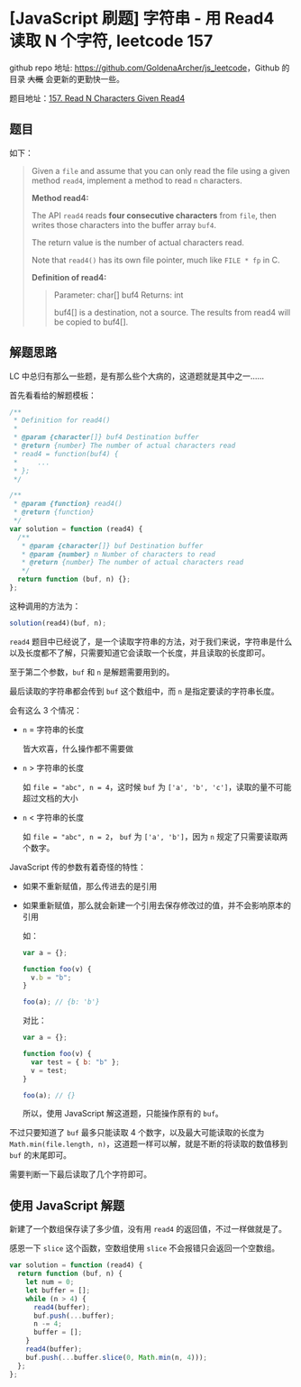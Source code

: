 # [JavaScript 刷题] 字符串 - 用 Read4 读取 N 个字符, leetcode 157

github repo 地址: <https://github.com/GoldenaArcher/js_leetcode>，Github 的目录 ~~大概~~ 会更新的更勤快一些。

题目地址：[157. Read N Characters Given Read4](https://leetcode.com/problems/read-n-characters-given-read4/)

## 题目

如下：

> Given a `file` and assume that you can only read the file using a given method `read4`, implement a method to read `n` characters.
>
> **Method read4:**
>
> The API `read4` reads **four consecutive characters** from `file`, then writes those characters into the buffer array `buf4`.
>
> The return value is the number of actual characters read.
>
> Note that `read4()` has its own file pointer, much like `FILE * fp` in C.
>
> **Definition of read4:**
>
> > Parameter: char[] buf4
> > Returns: int
> >
> > buf4[] is a destination, not a source. The results from read4 will be copied to buf4[].

## 解题思路

LC 中总归有那么一些题，是有那么些个大病的，这道题就是其中之一……

首先看看给的解题模板：

```javascript
/**
 * Definition for read4()
 *
 * @param {character[]} buf4 Destination buffer
 * @return {number} The number of actual characters read
 * read4 = function(buf4) {
 *     ...
 * };
 */

/**
 * @param {function} read4()
 * @return {function}
 */
var solution = function (read4) {
  /**
   * @param {character[]} buf Destination buffer
   * @param {number} n Number of characters to read
   * @return {number} The number of actual characters read
   */
  return function (buf, n) {};
};
```

这种调用的方法为：

```javascript
solution(read4)(buf, n);
```

`read4` 题目中已经说了，是一个读取字符串的方法，对于我们来说，字符串是什么以及长度都不了解，只需要知道它会读取一个长度，并且读取的长度即可。

至于第二个参数，`buf` 和 `n` 是解题需要用到的。

最后读取的字符串都会传到 `buf` 这个数组中，而 `n` 是指定要读的字符串长度。

会有这么 3 个情况：

- `n` = 字符串的长度

  皆大欢喜，什么操作都不需要做

- `n` > 字符串的长度

  如 `file = "abc", n = 4`，这时候 `buf` 为 `['a', 'b', 'c']`，读取的量不可能超过文档的大小

- `n` < 字符串的长度

  如 `file = "abc", n = 2`， `buf` 为 `['a', 'b']`，因为 `n` 规定了只需要读取两个数字。

JavaScript 传的参数有着奇怪的特性：

- 如果不重新赋值，那么传进去的是引用
- 如果重新赋值，那么就会新建一个引用去保存修改过的值，并不会影响原本的引用

  如：

  ```javascript
  var a = {};

  function foo(v) {
    v.b = "b";
  }

  foo(a); // {b: 'b'}
  ```

  对比：

  ```javascript
  var a = {};

  function foo(v) {
    var test = { b: "b" };
    v = test;
  }

  foo(a); // {}
  ```

  所以，使用 JavaScript 解这道题，只能操作原有的 `buf`。

不过只要知道了 `buf` 最多只能读取 4 个数字，以及最大可能读取的长度为 `Math.min(file.length, n)`，这道题一样可以解，就是不断的将读取的数值移到 `buf` 的末尾即可。

需要判断一下最后读取了几个字符即可。

## 使用 JavaScript 解题

新建了一个数组保存读了多少值，没有用 `read4` 的返回值，不过一样做就是了。

感恩一下 `slice` 这个函数，空数组使用 `slice` 不会报错只会返回一个空数组。

```javascript
var solution = function (read4) {
  return function (buf, n) {
    let num = 0;
    let buffer = [];
    while (n > 4) {
      read4(buffer);
      buf.push(...buffer);
      n -= 4;
      buffer = [];
    }
    read4(buffer);
    buf.push(...buffer.slice(0, Math.min(n, 4)));
  };
};
```
